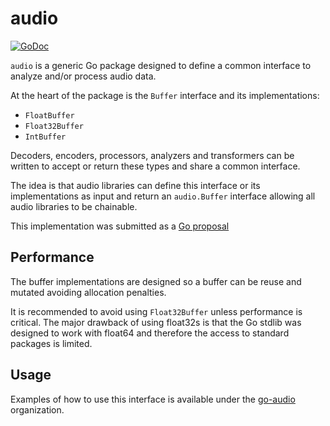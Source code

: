 # audio

[![GoDoc](http://godoc.org/github.com/go-audio/audio?status.svg)](http://godoc.org/github.com/go-audio/audio)

`audio` is a generic Go package designed to define a common interface to analyze
and/or process audio data.

At the heart of the package is the `Buffer` interface and its implementations:

* `FloatBuffer`
* `Float32Buffer`
* `IntBuffer`

Decoders, encoders, processors, analyzers and transformers can be written to
accept or return these types and share a common interface.

The idea is that audio libraries can define this interface or its
implementations as input and return an `audio.Buffer` interface allowing all
audio libraries to be chainable.

This implementation was submitted as a [Go
proposal](https://github.com/golang/go/issues/18497)

## Performance

The buffer implementations are designed so a buffer can be reuse and mutated
avoiding allocation penalties.

It is recommended to avoid using `Float32Buffer` unless performance is critical.
The major drawback of using float32s is that the Go stdlib was designed to work
with float64 and therefore the access to standard packages is limited.

## Usage

Examples of how to use this interface is available under the
[go-audio](https://github.com/go-audio) organization.
